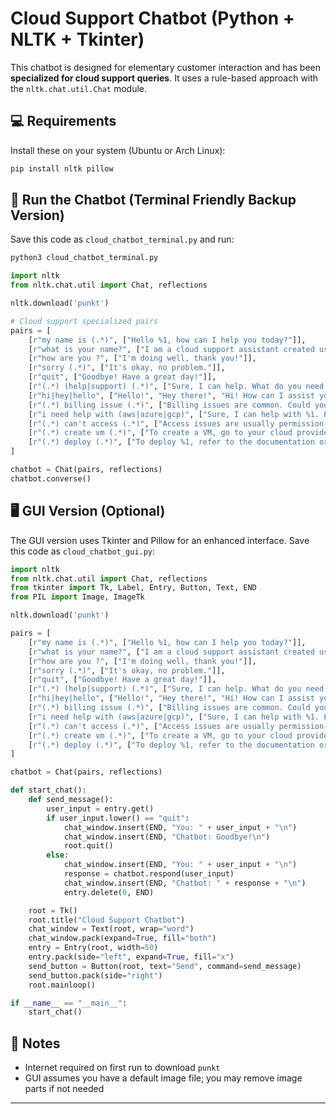 
# Cloud Support Chatbot (Python + NLTK + Tkinter)

This chatbot is designed for elementary customer interaction and has been **specialized for cloud support queries**. It uses a rule-based approach with the `nltk.chat.util.Chat` module.

## 💻 Requirements

Install these on your system (Ubuntu or Arch Linux):
```bash
pip install nltk pillow
```

## 🚀 Run the Chatbot (Terminal Friendly Backup Version)

Save this code as `cloud_chatbot_terminal.py` and run:
```bash
python3 cloud_chatbot_terminal.py
```

```python
import nltk
from nltk.chat.util import Chat, reflections

nltk.download('punkt')

# Cloud support specialized pairs
pairs = [
    [r"my name is (.*)", ["Hello %1, how can I help you today?"]],
    [r"what is your name?", ["I am a cloud support assistant created using Python."]],
    [r"how are you ?", ["I'm doing well, thank you!"]],
    [r"sorry (.*)", ["It's okay, no problem."]],
    [r"quit", ["Goodbye! Have a great day!"]],
    [r"(.*) (help|support) (.*)", ["Sure, I can help. What do you need assistance with?"]],
    [r"hi|hey|hello", ["Hello!", "Hey there!", "Hi! How can I assist you?"]],
    [r"(.*) billing issue (.*)", ["Billing issues are common. Could you provide your account ID?"]],
    [r"i need help with (aws|azure|gcp)", ["Sure, I can help with %1. Please specify your issue."]],
    [r"(.*) can't access (.*)", ["Access issues are usually permission-related. Can you check IAM settings?"]],
    [r"(.*) create vm (.*)", ["To create a VM, go to your cloud provider console and navigate to 'Compute'."]],
    [r"(.*) deploy (.*)", ["To deploy %1, refer to the documentation or I can assist further."]]
]

chatbot = Chat(pairs, reflections)
chatbot.converse()
```

## 🖥️ GUI Version (Optional)

The GUI version uses Tkinter and Pillow for an enhanced interface. Save this code as `cloud_chatbot_gui.py`:
```python
import nltk
from nltk.chat.util import Chat, reflections
from tkinter import Tk, Label, Entry, Button, Text, END
from PIL import Image, ImageTk

nltk.download('punkt')

pairs = [
    [r"my name is (.*)", ["Hello %1, how can I help you today?"]],
    [r"what is your name?", ["I am a cloud support assistant created using Python."]],
    [r"how are you ?", ["I'm doing well, thank you!"]],
    [r"sorry (.*)", ["It's okay, no problem."]],
    [r"quit", ["Goodbye! Have a great day!"]],
    [r"(.*) (help|support) (.*)", ["Sure, I can help. What do you need assistance with?"]],
    [r"hi|hey|hello", ["Hello!", "Hey there!", "Hi! How can I assist you?"]],
    [r"(.*) billing issue (.*)", ["Billing issues are common. Could you provide your account ID?"]],
    [r"i need help with (aws|azure|gcp)", ["Sure, I can help with %1. Please specify your issue."]],
    [r"(.*) can't access (.*)", ["Access issues are usually permission-related. Can you check IAM settings?"]],
    [r"(.*) create vm (.*)", ["To create a VM, go to your cloud provider console and navigate to 'Compute'."]],
    [r"(.*) deploy (.*)", ["To deploy %1, refer to the documentation or I can assist further."]]
]

chatbot = Chat(pairs, reflections)

def start_chat():
    def send_message():
        user_input = entry.get()
        if user_input.lower() == "quit":
            chat_window.insert(END, "You: " + user_input + "\n")
            chat_window.insert(END, "Chatbot: Goodbye!\n")
            root.quit()
        else:
            chat_window.insert(END, "You: " + user_input + "\n")
            response = chatbot.respond(user_input)
            chat_window.insert(END, "Chatbot: " + response + "\n")
            entry.delete(0, END)

    root = Tk()
    root.title("Cloud Support Chatbot")
    chat_window = Text(root, wrap="word")
    chat_window.pack(expand=True, fill="both")
    entry = Entry(root, width=50)
    entry.pack(side="left", expand=True, fill="x")
    send_button = Button(root, text="Send", command=send_message)
    send_button.pack(side="right")
    root.mainloop()

if __name__ == "__main__":
    start_chat()
```

## 🔐 Notes
- Internet required on first run to download `punkt`
- GUI assumes you have a default image file; you may remove image parts if not needed

---
